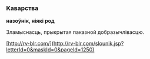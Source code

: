 ### Каварства
**назоўнік, ніякі род**

Зламыснасць, прыкрытая паказной добразычлівасцю.

<a rel="author">[http://rv-blr.com/](http://rv-blr.com/slounik.jsp?letterId=0&maskId=0&pageId=1250)</a>
